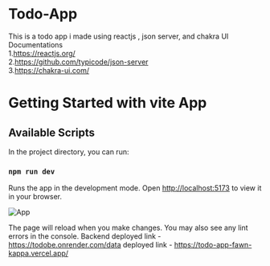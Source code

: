# Todo-App

This is a todo app i made using reactjs , json server, and chakra UI\
Documentations\
1.https://reactjs.org/ \
2.https://github.com/typicode/json-server \
3.https://chakra-ui.com/

# Getting Started with vite App

## Available Scripts

In the project directory, you can run:

### `npm run dev`

Runs the app in the development mode.
Open [http://localhost:5173](http://localhost:5173) to view it in your browser.

![App](https://user-images.githubusercontent.com/40628582/205966166-8cdceb26-397a-4ede-a5c5-1481d32d6ac4.png)

The page will reload when you make changes.
You may also see any lint errors in the console.
Backend deployed link - https://todobe.onrender.com/data
deployed link - https://todo-app-fawn-kappa.vercel.app/
